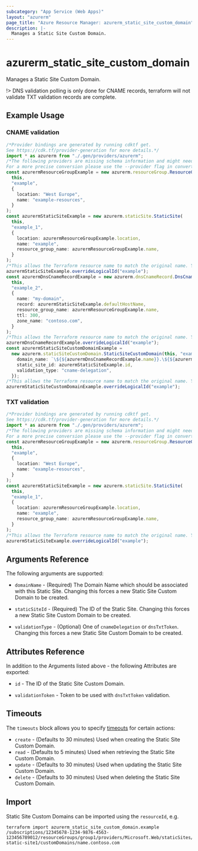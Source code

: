 ```yaml
---
subcategory: "App Service (Web Apps)"
layout: "azurerm"
page_title: "Azure Resource Manager: azurerm_static_site_custom_domain"
description: |-
  Manages a Static Site Custom Domain.
---
```


# azurerm\_static\_site\_custom\_domain

Manages a Static Site Custom Domain.

!> DNS validation polling is only done for CNAME records, terraform will not validate TXT validation records are complete.

## Example Usage

### CNAME validation

```typescript
/*Provider bindings are generated by running cdktf get.
See https://cdk.tf/provider-generation for more details.*/
import * as azurerm from "./.gen/providers/azurerm";
/*The following providers are missing schema information and might need manual adjustments to synthesize correctly: azurerm.
For a more precise conversion please use the --provider flag in convert.*/
const azurermResourceGroupExample = new azurerm.resourceGroup.ResourceGroup(
  this,
  "example",
  {
    location: "West Europe",
    name: "example-resources",
  }
);
const azurermStaticSiteExample = new azurerm.staticSite.StaticSite(
  this,
  "example_1",
  {
    location: azurermResourceGroupExample.location,
    name: "example",
    resource_group_name: azurermResourceGroupExample.name,
  }
);
/*This allows the Terraform resource name to match the original name. You can remove the call if you don't need them to match.*/
azurermStaticSiteExample.overrideLogicalId("example");
const azurermDnsCnameRecordExample = new azurerm.dnsCnameRecord.DnsCnameRecord(
  this,
  "example_2",
  {
    name: "my-domain",
    record: azurermStaticSiteExample.defaultHostName,
    resource_group_name: azurermResourceGroupExample.name,
    ttl: 300,
    zone_name: "contoso.com",
  }
);
/*This allows the Terraform resource name to match the original name. You can remove the call if you don't need them to match.*/
azurermDnsCnameRecordExample.overrideLogicalId("example");
const azurermStaticSiteCustomDomainExample =
  new azurerm.staticSiteCustomDomain.StaticSiteCustomDomain(this, "example_3", {
    domain_name: `\${${azurermDnsCnameRecordExample.name}}.\${${azurermDnsCnameRecordExample.zoneName}}`,
    static_site_id: azurermStaticSiteExample.id,
    validation_type: "cname-delegation",
  });
/*This allows the Terraform resource name to match the original name. You can remove the call if you don't need them to match.*/
azurermStaticSiteCustomDomainExample.overrideLogicalId("example");

```

### TXT validation

```typescript
/*Provider bindings are generated by running cdktf get.
See https://cdk.tf/provider-generation for more details.*/
import * as azurerm from "./.gen/providers/azurerm";
/*The following providers are missing schema information and might need manual adjustments to synthesize correctly: azurerm.
For a more precise conversion please use the --provider flag in convert.*/
const azurermResourceGroupExample = new azurerm.resourceGroup.ResourceGroup(
  this,
  "example",
  {
    location: "West Europe",
    name: "example-resources",
  }
);
const azurermStaticSiteExample = new azurerm.staticSite.StaticSite(
  this,
  "example_1",
  {
    location: azurermResourceGroupExample.location,
    name: "example",
    resource_group_name: azurermResourceGroupExample.name,
  }
);
/*This allows the Terraform resource name to match the original name. You can remove the call if you don't need them to match.*/
azurermStaticSiteExample.overrideLogicalId("example");

```

## Arguments Reference

The following arguments are supported:

*   `domainName` - (Required) The Domain Name which should be associated with this Static Site. Changing this forces a new Static Site Custom Domain to be created.

*   `staticSiteId` - (Required) The ID of the Static Site. Changing this forces a new Static Site Custom Domain to be created.

*   `validationType` - (Optional) One of `cnameDelegation` or `dnsTxtToken`. Changing this forces a new Static Site Custom Domain to be created.

## Attributes Reference

In addition to the Arguments listed above - the following Attributes are exported:

*   `id` - The ID of the Static Site Custom Domain.

*   `validationToken` - Token to be used with `dnsTxtToken` validation.

## Timeouts

The `timeouts` block allows you to specify [timeouts](https://www.terraform.io/language/resources/syntax#operation-timeouts) for certain actions:

* `create` - (Defaults to 30 minutes) Used when creating the Static Site Custom Domain.
* `read` - (Defaults to 5 minutes) Used when retrieving the Static Site Custom Domain.
* `update` - (Defaults to 30 minutes) Used when updating the Static Site Custom Domain.
* `delete` - (Defaults to 30 minutes) Used when deleting the Static Site Custom Domain.

## Import

Static Site Custom Domains can be imported using the `resourceId`, e.g.

```shell
terraform import azurerm_static_site_custom_domain.example /subscriptions/12345678-1234-9876-4563-123456789012/resourceGroups/group1/providers/Microsoft.Web/staticSites/my-static-site1/customDomains/name.contoso.com
```
